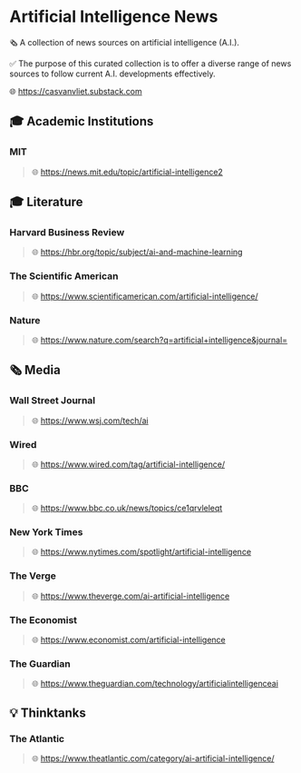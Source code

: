 # Artificial Intelligence News

🗞️ A collection of news sources on artificial intelligence (A.I.).

✅ The purpose of this curated collection is to offer a diverse range of news sources to follow current A.I. developments effectively.

🌐 https://casvanvliet.substack.com

## 🎓 Academic Institutions

### MIT

> 🌐 https://news.mit.edu/topic/artificial-intelligence2

## 🎓 Literature

### Harvard Business Review

> 🌐 https://hbr.org/topic/subject/ai-and-machine-learning

### The Scientific American

> 🌐 https://www.scientificamerican.com/artificial-intelligence/

### Nature

> 🌐 https://www.nature.com/search?q=artificial+intelligence&journal=

## 🗞️ Media

### Wall Street Journal

> 🌐 https://www.wsj.com/tech/ai

### Wired

> 🌐 https://www.wired.com/tag/artificial-intelligence/

### BBC

> 🌐 https://www.bbc.co.uk/news/topics/ce1qrvleleqt

### New York Times

> 🌐 https://www.nytimes.com/spotlight/artificial-intelligence

### The Verge

> 🌐 https://www.theverge.com/ai-artificial-intelligence

### The Economist

> 🌐 https://www.economist.com/artificial-intelligence

### The Guardian

> 🌐 https://www.theguardian.com/technology/artificialintelligenceai

## 💡 Thinktanks

### The Atlantic

> 🌐 https://www.theatlantic.com/category/ai-artificial-intelligence/
